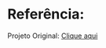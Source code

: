 <!DOCTYPE html>
<html lang="en">
<head>
    <meta charset="UTF-8">
    <meta name="viewport" content="width=device-width, initial-scale=1.0">
</head>
<body>
 <h1>Referência:</h1>
 <p>Projeto Original: <a href="https://www.youtube.com/@DevemDobro/streams
    ">Clique aqui</a></p>
 
</body>
</html>
